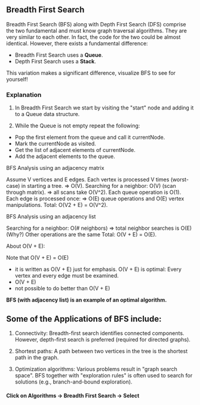 ## Breadth First Search

Breadth First Search (BFS) along with Depth First Search (DFS) comprise the two fundamental and must know graph traversal algorithms. They are very similar to each other. In fact, the code for the two could be almost identical.
However, there exists a fundamental difference: 

- Breadth First Search uses a **Queue**.
- Depth First Search uses a **Stack**.

This variation makes a significant difference, visualize BFS to see for yourself!

### Explanation

1. In Breadth First Search we start by visiting the "start" node and adding it to a Queue data structure.

2. While the Queue is not empty repeat the following:
- Pop the first element from the queue and call it currentNode.
- Mark the currentNode as visited.
- Get the list of adjacent elements of currentNode.
- Add the adjacent elements to the queue.


BFS Analysis using an adjacency matrix

Assume V vertices and E edges.
Each vertex is processed V times (worst-case) in starting a tree.
⇒ O(V).
Searching for a neighbor: O(V) (scan through matrix).
⇒ all scans take O(V^2).
Each queue operation is O(1).
Each edge is processed once:
⇒ O(E) queue operations and O(E) vertex manipulations.
Total: O(V2 + E) = O(V^2).

BFS Analysis using an adjacency list

Searching for a neighbor: O(# neighbors)
⇒ total neighbor searches is O(E) (Why?)
Other operations are the same
Total: O(V + E) = O(E).

About O(V + E):

Note that O(V + E) = O(E)
- it is written as O(V + E) just for emphasis.
O(V + E) is optimal:
Every vertex and every edge must be examined.
- O(V + E)
- not possible to do better than O(V + E)

**BFS (with adjacency list) is an example of an optimal algorithm.**

## Some of the Applications of BFS include:

1. Connectivity:
    Breadth-first search identifies connected components.
    However, depth-first search is preferred (required for directed graphs).

2. Shortest paths:
    A path between two vertices in the tree is the shortest path in the graph.

3. Optimization algorithms:
    Various problems result in "graph search space".
    BFS together with "exploration rules" is often used to search for solutions (e.g., branch-and-bound exploration).

#### Click on Algorithms -> Breadth First Search -> Select